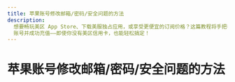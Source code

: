 ```yaml
---
title: 苹果账号修改邮箱/密码/安全问题的方法
description: 
  想要畅玩美区 App Store、下载美服独占应用，或享受更便宜的订阅价格？这篇教程将手把手教你如何注册美区 Apple ID
  账号并成功充值——即使你没有美区信用卡，也能轻松搞定！
---
```


# 苹果账号修改邮箱/密码/安全问题的方法
